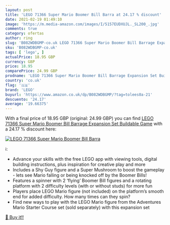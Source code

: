 ```yaml
---
layout: post
title: 'LEGO 71366 Super Mario Boomer Bill Barra at 24.17 % discount'
date: 2021-02-19 01:49:10
image: 'https://m.media-amazon.com/images/I/5157EUDXUJL._SL200_.jpg'
comments: true
category: ofertas
author: ring
slug: 'B082WDBGMP-co.uk LEGO 71366 Super Mario Boomer Bill Barrage Expansion...'
sku: 'B082WDBGMP-co.uk'
tags: [ 'lego', ]
actualPrice: 18.95 GBP
currency: GBP
price: 18.95
comparePrice: 24.99 GBP
prodname: 'LEGO 71366 Super Mario Boomer Bill Barrage Expansion Set Buildable Game'
country: 'co.uk'
flag: '🇬🇧'
brand: 'LEGO'
buyurl: 'https://www.amazon.co.uk/dp/B082WDBGMP/?tag=tolees0a-21'
descuento: '24.17'
average: '19.66375'
---
```


With a final price of 18.95 GBP (original: 24.99 GBP) you can find [LEGO 71366 Super Mario Boomer Bill Barrage Expansion Set Buildable Game](https://www.amazon.co.uk/dp/B082WDBGMP/?tag=tolees0a-21) with a  24.17 % discount here:

[![LEGO 71366 Super Mario Boomer Bill Barra](https://m.media-amazon.com/images/I/5157EUDXUJL._SL200_.jpg)](https://www.amazon.co.uk/dp/B082WDBGMP/?tag=tolees0a-21)

ℹ️:

- Advance your skills with the free LEGO app with viewing tools, digital building instructions, plus inspiration for creative play and more
- Includes a Shy Guy figure and a Super Mushroom to boost the gameplay - lets see Mario falling or being knocked off by the Boomer Bills!
- Features a spinner with 2 ‘flying’ Boomer Bill figures and a rotating platform with 2 difficulty levels (with or without studs) for more fun
- Players place LEGO Mario figure (not included) on the platform’s smooth end for added difficulty. How many times can they spin?
- Find new ways to play with the LEGO Mario figure from the Adventures Mario Starter Course set (sold separately) with this expansion set

[🛒 Buy it!!](https://www.amazon.co.uk/dp/B082WDBGMP/?tag=tolees0a-21)
